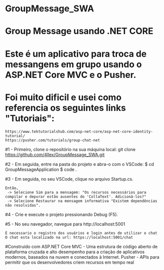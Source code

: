# GroupMessage_SWA
# Group Message usando .NET CORE

# Este é um aplicativo para troca de messangens em grupo usando o ASP.NET Core MVC e o Pusher.
# Foi muito dificil e usei como referencia os seguintes links "Tutoriais":
    https://www.tektutorialshub.com/asp-net-core/asp-net-core-identity-tutorial/
    https://pusher.com/tutorials/group-chat-net


#1 - Primeiro, clone o repositório na sua máquina local:
    git clone https://github.com/4llex/GroupMessage_SWA.git

#2 - Em seguida, entre na pasta do projeto e abra-o com o VSCode:
    $ cd GroupMessageApplication
    $ code .

#3 - Em seguida, no seu VSCode, clique no arquivo Startup.cs.

    Então, 
     -> Selecione Sim para a mensagem: "Os recursos necessários para compilar e depurar estão ausentes do 'CollaText'. Adicioná-los?"
     -> Selecione Restaurar na mensagem informativa "Existem dependências não resolvidas".

#4 - Crie e execute o projeto pressionando Debug (F5).   

#5 - No seu navegador, navegue para http://localhost:5001

    É necessario o registro dos usuários e login antes de utilizar o chat
    O chat esta localizado na url: https://localhost:5001/chat




#Construído com
  ASP.NET Core MVC - Uma estrutura de código aberto de plataforma cruzada e alto desempenho para a criação de aplicativos modernos, baseados na nuvem e conectados à Internet.
  Pusher - APIs para permitir que os desenvolvedores criem recursos em tempo real